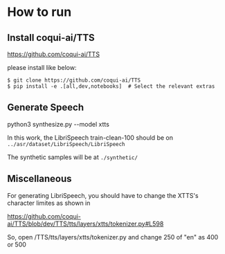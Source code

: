# How to run


## Install coqui-ai/TTS

https://github.com/coqui-ai/TTS

please install like below:

```
$ git clone https://github.com/coqui-ai/TTS
$ pip install -e .[all,dev,notebooks]  # Select the relevant extras
```


## Generate Speech
python3 synthesize.py --model xtts

In this work, the LibriSpeech train-clean-100 should be on `../asr/dataset/LibriSpeech/LibriSpeech`


The synthetic samples will be at `./synthetic/`



## Miscellaneous
For generating LibriSpeech, you should have to change the XTTS's character limites as shown in  

https://github.com/coqui-ai/TTS/blob/dev/TTS/tts/layers/xtts/tokenizer.py#L598

So, open /TTS/tts/layers/xtts/tokenizer.py and change 250 of "en" as 400 or 500 
